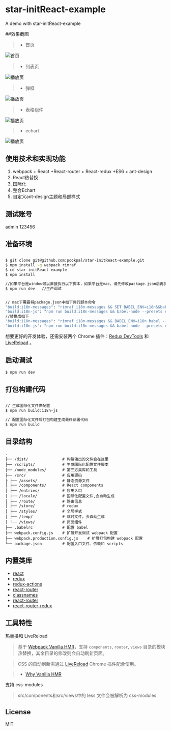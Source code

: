 # star-initReact-example

A demo with star-initReact-example


##效果截图
>* 首页

![首页](https://raw.githubusercontent.com/pookpal/star-initReact-example/master/screenshots/1.png)

>* 列表页

![播放页](https://raw.githubusercontent.com/pookpal/star-initReact-example/master/screenshots/2.png)

>* 弹框

![播放页](https://raw.githubusercontent.com/pookpal/star-initReact-example/master/screenshots/3.png)

>* 表格组件

![播放页](https://raw.githubusercontent.com/pookpal/star-initReact-example/master/screenshots/4.png)

>* echart

![播放页](https://raw.githubusercontent.com/pookpal/star-initReact-example/master/screenshots/5.png)


## 使用技术和实现功能
1. webpack + React +React-router + React-redux +ES6 + ant-design
2. React热替换
3. 国际化
4. 整合Echart
5. 自定义ant-design主题和局部样式



## 测试账号
admin
123456

## 准备环境

```bash

$ git clone git@github.com:pookpal/star-initReact-example.git
$ npm install -g webpack rimraf 
$ cd star-initReact-example
$ npm install

//如果平台是window可以直接执行以下脚本，如果平台是mac，请先修改package.json后再执行以下命令(具体修改方法见下方)
$ npm run dev   //生产调试


// mac下需要将package.json中如下两行脚本命令
"build:i18n-messages": "rimraf i18n-messages && SET BABEL_ENV=i18n&&babel --quiet src > c:nul",
"build:i18n-js": "npm run build:i18n-messages && babel-node --presets es2015 scripts/translate.js"
//替换成如下
"build:i18n-messages": "rimraf i18n-messages && BABEL_ENV=i18n babel --quiet src > /dev/null",
"build:i18n-js": "npm run build:i18n-messages && babel-node --presets es2015 scripts/translate.js"
```

想要更好的开发体验，还需安装两个 Chrome 插件：[Redux DevTools](https://chrome.google.com/webstore/detail/lmhkpmbekcpmknklioeibfkpmmfibljd) 和 [LiveReload](https://chrome.google.com/webstore/detail/livereload/jnihajbhpnppcggbcgedagnkighmdlei) 。

## 启动调试

```bash
$ npm run dev
```

## 打包构建代码

```bash

// 生成国际化文件供配置
$ npm run build:i18n-js

// 配置国际化文件后打包构建生成最终部署代码
$ npm run build

```

## 目录结构

```
.
├── /dist/               # 构建输出的文件会在这里
├── /scripts/            # 生成国际化配置文件脚本
├── /node_modules/       # 第三方类库和工具
├── /src/                # 应用源码
├ ├── /assets/           # 静态资源文件
│ ├── /components/       # React components
│ ├── /entries/          # 应用入口
│ ├── /locale/           # 国际化配置文件,会自动生成
│ ├── /route/            # 路由信息
│ ├── /store/            # redux 
│ ├── /styles/           # 全局样式 
│ ├── /temp/             # 临时文件，会自动生成
│ └── /views/            # 页面组件
├── .babelrc             # 配置 babel
├── webpack.config.js    # 扩展开发调试 webpack 配置
├── webpack.production.config.js    # 扩展打包构建 webpack 配置
└── package.json         # 配置入口文件、依赖和 scripts
```


## 内置类库

- [react](https://github.com/facebook/react)
- [redux](https://github.com/reactjs/redux)
- [redux-actions](https://github.com/acdlite/redux-actions)
- [react-router](https://github.com/reactjs/react-router)
- [classnames](https://github.com/JedWatson/classnames)
- [react-router](https://github.com/reactjs/react-router)
- [react-router-redux](https://github.com/reactjs/react-router-redux)

## 工具特性

热替换和 LiveReload

> 基于 [Webpack Vanilla HMR](https://webpack.github.io/docs/hot-module-replacement-with-webpack.html)，支持 `components`, `router`, `views` 目录的模块热替换，其余目录的修改则会自动刷新页面。

> CSS 的自动刷新需通过 [LiveReload](https://chrome.google.com/webstore/detail/livereload/jnihajbhpnppcggbcgedagnkighmdlei) Chrome 插件配合使用。

> - [Why Vanilla HMR](https://github.com/reactjs/redux/pull/1455)

支持 css-modules

> src/components和src/views中的 less 文件会被解析为 css-modules

## License
MIT

